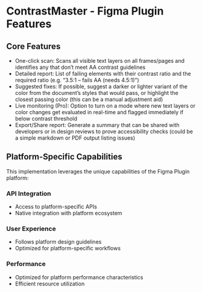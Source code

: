 # ContrastMaster - Figma Plugin Features

## Core Features
- One-click scan: Scans all visible text layers on all frames/pages and identifies any that don’t meet AA contrast guidelines
- Detailed report: List of failing elements with their contrast ratio and the required ratio (e.g. “3.5:1 – fails AA (needs 4.5:1)”)
- Suggested fixes: If possible, suggest a darker or lighter variant of the color from the document’s styles that would pass, or highlight the closest passing color (this can be a manual adjustment aid)
- Live monitoring (Pro): Option to turn on a mode where new text layers or color changes get evaluated in real-time and flagged immediately if below contrast threshold
- Export/Share report: Generate a summary that can be shared with developers or in design reviews to prove accessibility checks (could be a simple markdown or PDF output listing issues)

## Platform-Specific Capabilities
This implementation leverages the unique capabilities of the Figma Plugin platform:

### API Integration
- Access to platform-specific APIs
- Native integration with platform ecosystem

### User Experience
- Follows platform design guidelines
- Optimized for platform-specific workflows

### Performance
- Optimized for platform performance characteristics
- Efficient resource utilization
